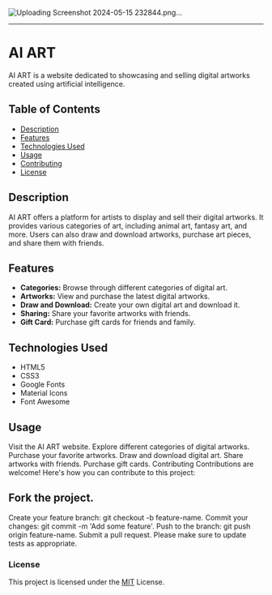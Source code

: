 ![Uploading Screenshot 2024-05-15 232844.png…]()

---

# AI ART

AI ART is a website dedicated to showcasing and selling digital artworks created using artificial intelligence.

## Table of Contents

- [Description](#description)
- [Features](#features)
- [Technologies Used](#technologies-used)
- [Usage](#usage)
- [Contributing](#contributing)
- [License](#license)

## Description

AI ART offers a platform for artists to display and sell their digital artworks. It provides various categories of art, including animal art, fantasy art, and more. Users can also draw and download artworks, purchase art pieces, and share them with friends.

## Features

- **Categories:** Browse through different categories of digital art.
- **Artworks:** View and purchase the latest digital artworks.
- **Draw and Download:** Create your own digital art and download it.
- **Sharing:** Share your favorite artworks with friends.
- **Gift Card:** Purchase gift cards for friends and family.

## Technologies Used

- HTML5
- CSS3
- Google Fonts
- Material Icons
- Font Awesome

## Usage
Visit the AI ART website.
Explore different categories of digital artworks.
Purchase your favorite artworks.
Draw and download digital art.
Share artworks with friends.
Purchase gift cards.
Contributing
Contributions are welcome! Here's how you can contribute to this project:

## Fork the project.
Create your feature branch: git checkout -b feature-name.
Commit your changes: git commit -m 'Add some feature'.
Push to the branch: git push origin feature-name.
Submit a pull request.
Please make sure to update tests as appropriate.

### License
This project is licensed under the [MIT](https://www.bing.com/search?pglt=161&q=mit+license&cvid=f759def38b5249aca9137df1dea011a5&gs_lcrp=EgZjaHJvbWUyBggAEEUYOTIGCAEQRRg8MgYIAhBFGDwyBggDEEUYPNIBCDQyNDVqMGoxqAIAsAIA&FORM=ANNTA1&PC=SCOOBE) License.
